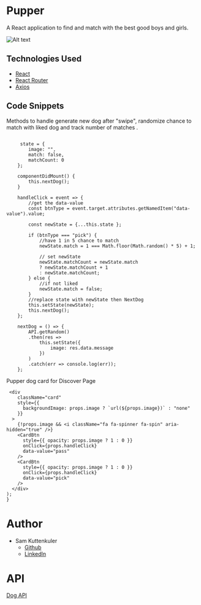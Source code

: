 # Pupper

A React application to find and match with the best good boys and girls.

![Alt text](./src/assets/images/pupper.gif?raw=true "Preview")


## Technologies Used

* [React](https://reactjs.org/)
* [React Router](https://reacttraining.com/react-router/web/guides/quick-start)
* [Axios](https://github.com/axios/axios)

## Code Snippets

Methods to handle generate new dog after "swipe", randomize chance to match with liked dog and track number of matches .

```JSX
    
     state = {
        image: "",
        match: false,
        matchCount: 0
    };

    componentDidMount() {
        this.nextDog();
    }

    handleClick = event => {
        //get the data-value 
        const btnType = event.target.attributes.getNamedItem("data-value").value;

        const newState = {...this.state };

        if (btnType === "pick") {
            //have 1 in 5 chance to match
            newState.match = 1 === Math.floor(Math.random() * 5) + 1;

            // set newState
            newState.matchCount = newState.match
            ? newState.matchCount + 1
            : newState.matchCount;
        } else {
            //if not liked
            newState.match = false;
        }
        //replace state with newState then NextDog
        this.setState(newState);
        this.nextDog();
    };

    nextDog = () => {
        API.getRandom()
        .then(res => 
            this.setState({
                image: res.data.message
            })
        )
        .catch(err => console.log(err));
    };
  ```

Pupper dog card for Discover Page

  ```JSX
   <div
      className="card"
      style={{
        backgroundImage: props.image ? `url(${props.image})` : "none"
      }}
    >
      {!props.image && <i className="fa fa-spinner fa-spin" aria-hidden="true" />}
      <CardBtn
        style={{ opacity: props.image ? 1 : 0 }}
        onClick={props.handleClick}
        data-value="pass"
      />
      <CardBtn
        style={{ opacity: props.image ? 1 : 0 }}
        onClick={props.handleClick}
        data-value="pick"
      />
    </div>
  );
}

  ```

# Author
  * Sam Kuttenkuler
    - [Github](https://www.github.com/skuttenkuler)
    - [LinkedIn](https://www.linkedin.com/in/skdev91)

# API

[Dog API](https://dog.ceo/dog-api/)